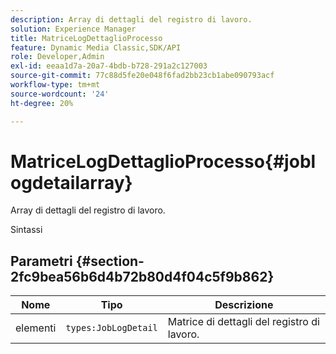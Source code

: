 ```yaml
---
description: Array di dettagli del registro di lavoro.
solution: Experience Manager
title: MatriceLogDettaglioProcesso
feature: Dynamic Media Classic,SDK/API
role: Developer,Admin
exl-id: eeaa1d7a-20a7-4bdb-b728-291a2c127003
source-git-commit: 77c88d5fe20e048f6fad2bb23cb1abe090793acf
workflow-type: tm+mt
source-wordcount: '24'
ht-degree: 20%

---
```


# MatriceLogDettaglioProcesso{#joblogdetailarray}

Array di dettagli del registro di lavoro.

Sintassi

## Parametri {#section-2fc9bea56b6d4b72b80d4f04c5f9b862}

| Nome | Tipo | Descrizione |
|---|---|---|
| elementi | `types:JobLogDetail` | Matrice di dettagli del registro di lavoro. |
